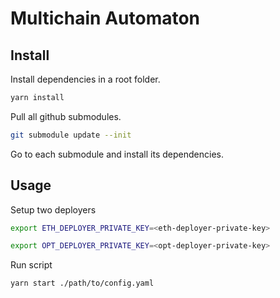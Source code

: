 # Multichain Automaton

## Install

Install dependencies in a root folder.

```bash
yarn install
```

Pull all github submodules.

```bash
git submodule update --init
```

Go to each submodule and install its dependencies.

## Usage

Setup two deployers

```bash
export ETH_DEPLOYER_PRIVATE_KEY=<eth-deployer-private-key>
```


```bash
export OPT_DEPLOYER_PRIVATE_KEY=<opt-deployer-private-key>
```


Run script

```bash
yarn start ./path/to/config.yaml
```
